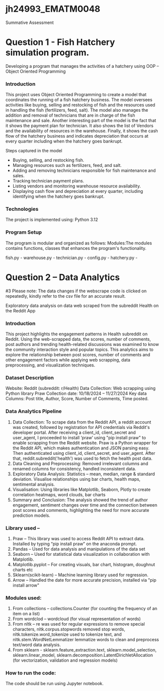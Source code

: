 # jh24993_EMATM0048
Summative Assessment

# Question 1 - Fish Hatchery simulation program.

Developing a program that manages the activities of a hatchery using OOP – Object Oriented Programming

### Introduction

This project uses Object Oriented Programming to create a model that coordinates the running of a fish hatchery business. The model oversees activities like buying, selling and restocking of fish and the resources used in handling the fish (fertilizers, feed, salt). The model also manages the addition and removal of technicians that are in charge of the fish maintenance and sale. Another interesting part of the model is the fact that it shows the payment plan for technician. It also shows the list of Vendors and the availability of resources in the warehouse. Finally, it shows the cash flow of the hatchery business and indicates depreciation that occurs at every quarter including when the hatchery goes bankrupt.

Steps captured in the model
- Buying, selling, and restocking fish.
- Managing resources such as fertilizers, feed, and salt.
- Adding and removing technicians responsible for fish maintenance and sales.
- Tracking technician payment plans.
- Listing vendors and monitoring warehouse resource availability.
- Displaying cash flow and depreciation at every quarter, including identifying when the hatchery goes bankrupt.

### Technologies
The project is implemented using:
Python 3.12

### Program Setup
The program is modular and organized as follows:
Modules:The modules contains functions, classes that enhances the program's functionality.

fish.py - 
warehouse.py -
technician.py -
config.py -
hatchery.py -




































































































# Question 2 – Data Analytics

#3 Please note: The data changes if the webscrape code is clicked on repeatedly, kindly refer to the csv file for an accurate result.

Exploratory data analysis on data web scraped from the subreddit Health on the Reddit App

### Introduction
This project highlights the engagement patterns in Health subreddit on Reddit. Using the web-scrapped data, the scores, number of comments, post authors and trending health-related discussions was examined to know the community interaction style and popular topics. This analytics aims to explore the relationship between post scores, number of comments and other engagement factors while applying web scrapping, data preprocessing, and visualization techniques.

### Dataset Description
Website: Reddit (subreddit: r/Health)
Data Collection: Web scrapping using Python library Praw
Collection date: 10/18/2024 – 11/27/2024
Key data Columns: Post title, Author, Score, Number of Comments, Time posted.

### Data Analytics Pipeline
1.	Data Collection: To scrape data from the Reddit API, a reddit account was created, followed by registration for API credentials via Reddit's developer portal. After receiving a client_id, client_secret and user_agent, I proceeded to install ‘praw’ using "pip install praw" to enable scrapping from the Reddit website. Praw is a Python wrapper for the Reddit API, which makes authentication and JSON parsing easy. Then authenticated using client_id, client_secret, and user_agent. After that, reddit.subreddit('health') was used to fetch the health post data.
2.	Data Cleaning and Preprocessing: Removed irrelevant columns and renamed columns for consistency, handled inconsistent data.
3.	Exploratory Data Analysis: Statistics – mean, median, range & standard deviation. Visualise relationships using bar charts, health maps, sentimental analysis.
4.	Visualisation: Using libraries like Matplotlib, Seaborn, Plotly to create correlation heatmaps, word clouds, bar charts
5.	Summary and Conclusion: The analysis showed the trend of author engagement, sentiment changes over time and the connection between post scores and comments, highlighting the need for more accurate prediction models.

### Library used –
1.	Praw –  This library was used to access Reddit API to extract data. Installed by typing “pip install praw” on the anaconda prompt.
2.	Pandas – Used for data analysis and manipulations of the data set
3.	Seaborn – Used for statistical data visualization in collaboration with Matplotlib.
4.	Matplotlib.pyplot – For creating visuals, bar chart, histogram, doughnut charts etc
5.	Sklearn(scikit-learn) – Machine learning library used for regression.
6.	Arrow – Handled the date for more accurate precision, installed via "pip install arrow"


### Modules used:
1.	From collections – collections.Counter (for counting the frequency of an item on a list)
2.	From wordclod – wordcloud (for visual representation of words)
3.	From nltk – re  was used for regular expressions to remove special characters, nltk.corpus.stopwords removed stop words, nltk.tokenize.word_tokenize used to tokenize text, and nltk.stem.WordNetLemmatizer lemmatize words to clean and preprocess text/word data analysis.
4.	From sklearn - sklearn.feature_extraction.text, sklearn.model_selection, sklearn.linear_model, sklearn.decomposition.LatentDirichletAllocation (for vectorization, validation and regression models)

### How to run the code:
The code should be run using Jupyter notebook.




